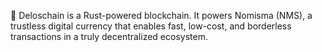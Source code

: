 🚀 Deloschain is a Rust-powered blockchain. It powers Nomisma (NMS), a trustless digital currency that enables fast, low-cost, and borderless transactions in a truly decentralized ecosystem.
